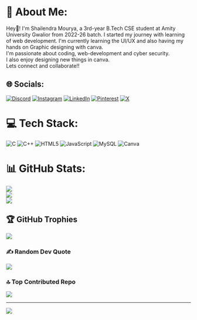# 💫 About Me:
 Hey👋! I'm Shailendra Mourya, a 3rd-year B.Tech CSE student at Amity University Gwalior from 2022-26 batch. I started my journey with learning of web development. I'm currently learning the UI/UX and also having my hands on Graphic designing with canva.<br> I'm passionate about coding, web-development and cyber security.<br>I also enjoy designing new things in canva.<br>Lets connect and collaborate!!


## 🌐 Socials:
[![Discord](https://img.shields.io/badge/Discord-%237289DA.svg?logo=discord&logoColor=white)](https://discord.gg/https://discord.com/invite/9xFpfQHf) [![Instagram](https://img.shields.io/badge/Instagram-%23E4405F.svg?logo=Instagram&logoColor=white)](https://instagram.com/https://www.instagram.com/shailu_m17?igsh=MWY2bGxmZHp3ZDQwMA==) [![LinkedIn](https://img.shields.io/badge/LinkedIn-%230077B5.svg?logo=linkedin&logoColor=white)](https://linkedin.com/in/www.linkedin.com/in/shailum17ww.linkedin.com/in/shailum17) [![Pinterest](https://img.shields.io/badge/Pinterest-%23E60023.svg?logo=Pinterest&logoColor=white)](https://pinterest.com/https://pin.it/1jjKwxzi8) [![X](https://img.shields.io/badge/X-black.svg?logo=X&logoColor=white)](https://x.com/https://x.com/shailum_17?t=syFJbOFVDFTzv57T4q3sPg&s=09) 

# 💻 Tech Stack:
![C](https://img.shields.io/badge/c-%2300599C.svg?style=flat&logo=c&logoColor=white) ![C++](https://img.shields.io/badge/c++-%2300599C.svg?style=flat&logo=c%2B%2B&logoColor=white) ![HTML5](https://img.shields.io/badge/html5-%23E34F26.svg?style=flat&logo=html5&logoColor=white) ![JavaScript](https://img.shields.io/badge/javascript-%23323330.svg?style=flat&logo=javascript&logoColor=%23F7DF1E) ![MySQL](https://img.shields.io/badge/mysql-%2300000f.svg?style=flat&logo=mysql&logoColor=white) ![Canva](https://img.shields.io/badge/Canva-%2300C4CC.svg?style=flat&logo=Canva&logoColor=white)
# 📊 GitHub Stats:
![](https://github-readme-stats.vercel.app/api?username=Shailum17&theme=tokyonight&hide_border=false&include_all_commits=true&count_private=true)<br/>
![](https://github-readme-streak-stats.herokuapp.com/?user=Shailum17&theme=tokyonight&hide_border=false)<br/>
![](https://github-readme-stats.vercel.app/api/top-langs/?username=Shailum17&theme=tokyonight&hide_border=false&include_all_commits=true&count_private=true&layout=compact)

## 🏆 GitHub Trophies
![](https://github-profile-trophy.vercel.app/?username=Shailum17&theme=tokyonight&no-frame=false&no-bg=false&margin-w=4)

### ✍️ Random Dev Quote
![](https://quotes-github-readme.vercel.app/api?type=horizontal&theme=tokyonight)

### 🔝 Top Contributed Repo
![](https://github-contributor-stats.vercel.app/api?username=Shailum17&limit=5&theme=tokyonight&combine_all_yearly_contributions=true)

---
[![](https://visitcount.itsvg.in/api?id=Shailum17&icon=0&color=1)](https://visitcount.itsvg.in)

<!-- Proudly created with GPRM ( https://gprm.itsvg.in ) -->
